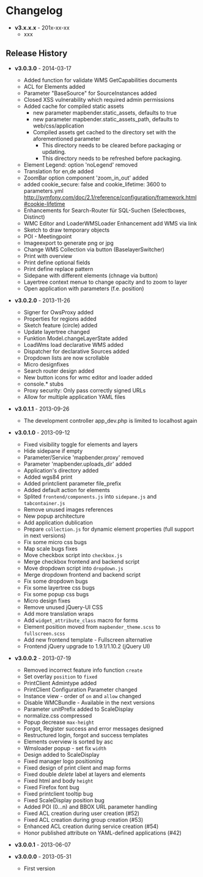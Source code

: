 # Changelog

* **v3.x.x.x** - 201x-xx-xx
  - xxx


## Release History

* **v3.0.3.0** - 2014-03-17
  - Added function for validate WMS GetCapabilities documents
  - ACL for Elements added
  - Parameter "BaseSource" for SourceInstances added
  - Closed XSS vulnerability which required admin permissions
  - Added cache for compiled static assets
    - new parameter mapbender.static_assets, defaults to true
    - new parameter mapbender.static_assets_path, defaults to web/css/application
    - Compiled assets get cached to the directory set with the aforementioned parameter
      - This directory needs to be cleared before packaging or updating.
      - This directory needs to be refreshed before packaging.
  - Element Legend: option 'noLegend' removed
  - Translation for en,de added
  - ZoomBar option component 'zoom_in_out' added
  - added cookie_secure: false and cookie_lifetime: 3600 to parameters.yml http://symfony.com/doc/2.1/reference/configuration/framework.html#cookie-lifetime
  - Enhancements for Search-Router für SQL-Suchen (Selectboxes, Distinct)
  - WMC Editor and LoaderWMSLoader Enhancement add WMS via link
  - Sketch to draw temporary objects
  - POI - Meetingpoint
  - Imageexport to generate png or jpg
  - Change WMS Collection via button (BaselayerSwitcher)
  - Print with overview
  - Print define optional fields
  - Print define replace pattern
  - Sidepane with different elements (chnage via button)
  - Layertree context menue to change opacity and to zoom to layer
  - Open application with parameters (f.e. position)


* **v3.0.2.0** - 2013-11-26
  - Signer for OwsProxy added
  - Properties for regions added
  - Sketch feature (circle) added
  - Update layertree changed
  - Funktion Model.changeLayerState added
  - LoadWms load declarative WMS added
  - Dispatcher for declarative Sources added
  - Dropdown lists are now scrollable
  - Micro designfixes
  - Search router design added
  - New button icons for wmc editor and loader added
  - console.* stubs
  - Proxy security: Only pass correctly signed URLs
  - Allow for multiple application YAML files

* **v3.0.1.1** - 2013-09-26
  - The development controller app_dev.php is limited to localhost again

* **v3.0.1.0** - 2013-09-12
  - Fixed visibility toggle for elements and layers
  - Hide sidepane if empty
  - Parameter/Service 'mapbender.proxy' removed
  - Parameter 'mapbender.uploads_dir' added
  - Application's directory added
  - Added wgs84 print
  - Added printclient parameter file_prefix
  - Added default action for elements
  - Splited `frontend/components.js` into `sidepane.js` and `tabcontainer.js`
  - Remove unused images references
  - New popup architecture
  - Add application dublication
  - Prepare `collection.js` for dynamic element properties (full support in next versions)
  - Fix some micro css bugs
  - Map scale bugs fixes
  - Move checkbox script into `checkbox.js`
  - Merge checkbox frontend and backend script
  - Move dropdown script into `dropdown.js`
  - Merge dropdown frontend and backend script
  - Fix some dropdown bugs
  - Fix some layertree css bugs
  - Fix some popup css bugs
  - Micro design fixes
  - Remove unused jQuery-UI CSS
  - Add more translation wraps
  - Add `widget_attribute_class` macro for forms
  - Element position moved from `mapbender_theme.scss` to `fullscreen.scss`
  - Add new frontend template - Fullscreen alternative
  - Frontend jQuery upgrade to 1.9.1/1.10.2 (jQuery UI)

* **v3.0.0.2** - 2013-07-19
  - Removed incorrect feature info function `create`
  - Set overlay `position` to `fixed`
  - PrintClient Admintype added
  - PrintClient Configuration Parameter changed
  - Instance view - order of `on` and `allow` changed
  - Disable WMCBundle - Available in the next versions
  - Parameter unitPrefix added to ScaleDisplay
  - normalize.css compressed
  - Popup decrease `max-height`
  - Forgot, Register success and error messages designed
  - Restructured login, forgot and success templates
  - Elements overview is sorted by asc
  - Wmsloader popup - set fix `width`
  - Design added to ScaleDisplay
  - Fixed manager logo positioning
  - Fixed design of print client and map forms
  - Fixed double *delete* label at layers and elements
  - Fixed html and body `height`
  - Fixed Firefox font bug
  - Fixed printclient tooltip bug
  - Fixed ScaleDisplay position bug
  - Added POI (0...n) and BBOX URL parameter handling
  - Fixed ACL creation during user creation (#52)
  - Fixed ACL creation during group creation (#53)
  - Enhanced ACL creation during service creation (#54)
  - Honor published attribute on YAML-defined applications (#42)

* **v3.0.0.1** - 2013-06-07

* **v3.0.0.0** - 2013-05-31
  - First version
